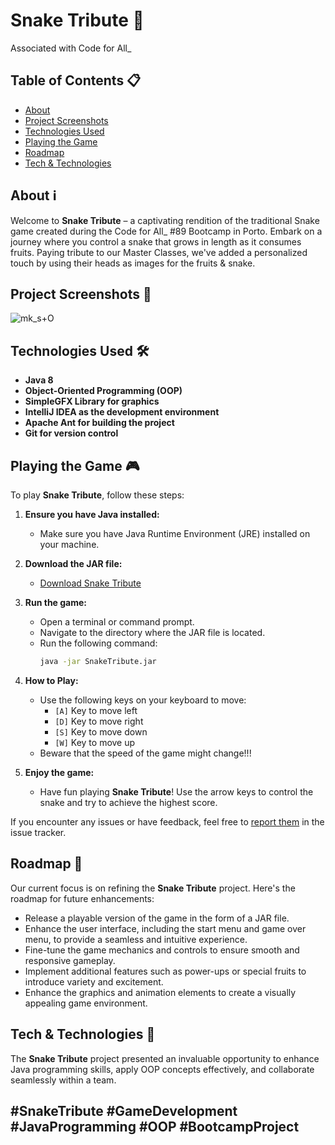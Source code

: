 # Snake Tribute 🐍

Associated with Code for All_

## Table of Contents 📋
- [About](#about)
- [Project Screenshots](#project-screenshots)
- [Technologies Used](#technologies-used)
- [Playing the Game](#playing-the-game)
- [Roadmap](#roadmap)
- [Tech & Technologies](#tech--technologies)

## About ℹ️
Welcome to **Snake Tribute** – a captivating rendition of the traditional Snake game created during the Code for All_ #89 Bootcamp in Porto. Embark on a journey where you control a snake that grows in length as it consumes fruits. Paying tribute to our Master Classes, we've added a personalized touch by using their heads as images for the fruits & snake.

## Project Screenshots 📸
![mk_s+O](https://github.com/TiagoCout/secret-number/assets/114871216/9700cc62-90b7-4346-bbb2-455b8341c1b0)
 
## Technologies Used 🛠️
- **Java 8**
- **Object-Oriented Programming (OOP)**
- **SimpleGFX Library for graphics**
- **IntelliJ IDEA as the development environment**
- **Apache Ant for building the project**
- **Git for version control**

## Playing the Game 🎮
To play **Snake Tribute**, follow these steps:

1. **Ensure you have Java installed:**
   - Make sure you have Java Runtime Environment (JRE) installed on your machine.

2. **Download the JAR file:**
   - [Download Snake Tribute](https://nancymarques.itch.io/snake)

3. **Run the game:**
   - Open a terminal or command prompt.
   - Navigate to the directory where the JAR file is located.
   - Run the following command:
     ```bash
     java -jar SnakeTribute.jar
     ```

4. **How to Play:**
   - Use the following keys on your keyboard to move:
     - `[A]` Key to move left
     - `[D]` Key to move right
     - `[S]` Key to move down
     - `[W]` Key to move up
   - Beware that the speed of the game might change!!!

5. **Enjoy the game:**
   - Have fun playing **Snake Tribute**! Use the arrow keys to control the snake and try to achieve the highest score.

If you encounter any issues or have feedback, feel free to [report them](#) in the issue tracker.

## Roadmap 🚀
Our current focus is on refining the **Snake Tribute** project. Here's the roadmap for future enhancements:

- Release a playable version of the game in the form of a JAR file.
- Enhance the user interface, including the start menu and game over menu, to provide a seamless and intuitive experience.
- Fine-tune the game mechanics and controls to ensure smooth and responsive gameplay.
- Implement additional features such as power-ups or special fruits to introduce variety and excitement.
- Enhance the graphics and animation elements to create a visually appealing game environment.

## Tech & Technologies 🚀
The **Snake Tribute** project presented an invaluable opportunity to enhance Java programming skills, apply OOP concepts effectively, and collaborate seamlessly within a team.

**#SnakeTribute #GameDevelopment #JavaProgramming #OOP #BootcampProject**
---
